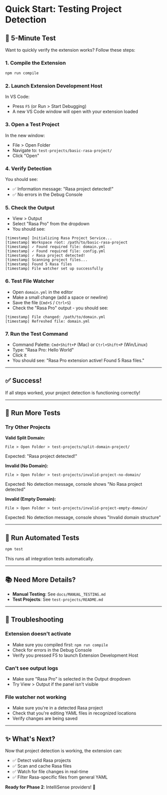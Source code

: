 # Quick Start: Testing Project Detection

## 🚀 5-Minute Test

Want to quickly verify the extension works? Follow these steps:

### 1. Compile the Extension

```bash
npm run compile
```

### 2. Launch Extension Development Host

In VS Code:

- Press `F5` (or Run > Start Debugging)
- A new VS Code window will open with your extension loaded

### 3. Open a Test Project

In the new window:

- File > Open Folder
- Navigate to: `test-projects/basic-rasa-project/`
- Click "Open"

### 4. Verify Detection

You should see:

- ✅ Information message: "Rasa project detected!"
- ✅ No errors in the Debug Console

### 5. Check the Output

- View > Output
- Select "Rasa Pro" from the dropdown
- You should see:

```
[timestamp] Initializing Rasa Project Service...
[timestamp] Workspace root: /path/to/basic-rasa-project
[timestamp] ✓ Found required file: domain.yml
[timestamp] ✓ Found required file: config.yml
[timestamp] ✓ Rasa project detected!
[timestamp] Scanning project files...
[timestamp] Found 5 Rasa files
[timestamp] File watcher set up successfully
```

### 6. Test File Watcher

- Open `domain.yml` in the editor
- Make a small change (add a space or newline)
- Save the file (`Cmd+S` / `Ctrl+S`)
- Check the "Rasa Pro" output - you should see:

```
[timestamp] File changed: /path/to/domain.yml
[timestamp] Refreshed file: domain.yml
```

### 7. Run the Test Command

- Command Palette: `Cmd+Shift+P` (Mac) or `Ctrl+Shift+P` (Win/Linux)
- Type: "Rasa Pro: Hello World"
- Click it
- You should see: "Rasa Pro extension active! Found 5 Rasa files."

---

## ✅ Success!

If all steps worked, your project detection is functioning correctly!

---

## 🧪 Run More Tests

### Try Other Projects

**Valid Split Domain:**

```
File > Open Folder > test-projects/split-domain-project/
```

Expected: "Rasa project detected!"

**Invalid (No Domain):**

```
File > Open Folder > test-projects/invalid-project-no-domain/
```

Expected: No detection message, console shows "No Rasa project detected"

**Invalid (Empty Domain):**

```
File > Open Folder > test-projects/invalid-project-empty-domain/
```

Expected: No detection message, console shows "Invalid domain structure"

---

## 🧪 Run Automated Tests

```bash
npm test
```

This runs all integration tests automatically.

---

## 📚 Need More Details?

- **Manual Testing**: See `docs/MANUAL_TESTING.md`
- **Test Projects**: See `test-projects/README.md`

---

## 🐛 Troubleshooting

### Extension doesn't activate

- Make sure you compiled first: `npm run compile`
- Check for errors in the Debug Console
- Verify you pressed F5 to launch Extension Development Host

### Can't see output logs

- Make sure "Rasa Pro" is selected in the Output dropdown
- Try View > Output if the panel isn't visible

### File watcher not working

- Make sure you're in a detected Rasa project
- Check that you're editing YAML files in recognized locations
- Verify changes are being saved

---

## ✨ What's Next?

Now that project detection is working, the extension can:

- ✅ Detect valid Rasa projects
- ✅ Scan and cache Rasa files
- ✅ Watch for file changes in real-time
- ✅ Filter Rasa-specific files from general YAML

**Ready for Phase 2**: IntelliSense providers! 🎯
